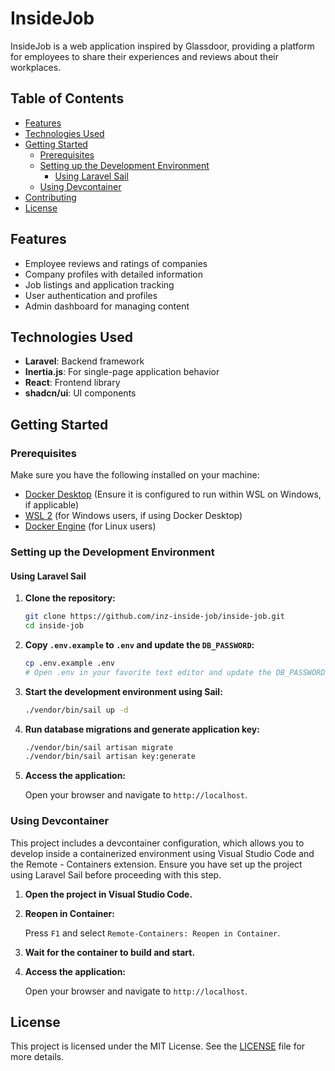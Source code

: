 # InsideJob

InsideJob is a web application inspired by Glassdoor, providing a platform for employees to share their experiences and reviews about their workplaces.

## Table of Contents

- [Features](#features)
- [Technologies Used](#technologies-used)
- [Getting Started](#getting-started)
    - [Prerequisites](#prerequisites)
    - [Setting up the Development Environment](#setting-up-the-development-environment)
        - [Using Laravel Sail](#using-laravel-sail)
    - [Using Devcontainer](#using-devcontainer)
- [Contributing](#contributing)
- [License](#license)

## Features

- Employee reviews and ratings of companies
- Company profiles with detailed information
- Job listings and application tracking
- User authentication and profiles
- Admin dashboard for managing content

## Technologies Used

- **Laravel**: Backend framework
- **Inertia.js**: For single-page application behavior
- **React**: Frontend library
- **shadcn/ui**: UI components

## Getting Started

### Prerequisites

Make sure you have the following installed on your machine:

- [Docker Desktop](https://www.docker.com/products/docker-desktop) (Ensure it is configured to run within WSL on Windows, if applicable)
- [WSL 2](https://docs.microsoft.com/en-us/windows/wsl/install) (for Windows users, if using Docker Desktop)
- [Docker Engine](https://docs.docker.com/engine/install/) (for Linux users)

### Setting up the Development Environment

#### Using Laravel Sail

1. **Clone the repository:**

    ```bash
    git clone https://github.com/inz-inside-job/inside-job.git
    cd inside-job
    ```

2. **Copy `.env.example` to `.env` and update the `DB_PASSWORD`:**

    ```bash
    cp .env.example .env
    # Open .env in your favorite text editor and update the DB_PASSWORD field
    ```

3. **Start the development environment using Sail:**

    ```bash
    ./vendor/bin/sail up -d
    ```

4. **Run database migrations and generate application key:**

    ```bash
    ./vendor/bin/sail artisan migrate
    ./vendor/bin/sail artisan key:generate
    ```

5. **Access the application:**

    Open your browser and navigate to `http://localhost`.

### Using Devcontainer

This project includes a devcontainer configuration, which allows you to develop inside a containerized environment using Visual Studio Code and the Remote - Containers extension. Ensure you have set up the project using Laravel Sail before proceeding with this step.

1. **Open the project in Visual Studio Code.**

2. **Reopen in Container:**

    Press `F1` and select `Remote-Containers: Reopen in Container`.

3. **Wait for the container to build and start.**

4. **Access the application:**

    Open your browser and navigate to `http://localhost`.

## License

This project is licensed under the MIT License. See the [LICENSE](LICENSE) file for more details.
